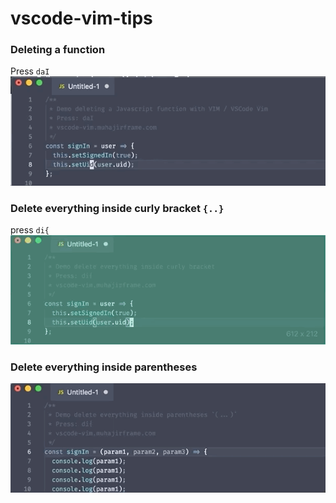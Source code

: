 # vscode-vim-tips

### Deleting a function

Press `daI`
![delete-a-function](gifs/delete-function.gif)

### Delete everything inside curly bracket `{..}`

press `di{`
![Delete everything inside curly bracket](gifs/delete-inside-curly-bracket.gif)

### Delete everything inside parentheses

![Delete everything inside parentheses](gifs/delete-everything-inside-parentheses.gif)
